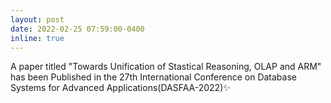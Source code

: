 ```yaml
---
layout: post
date: 2022-02-25 07:59:00-0400
inline: true
---
```


A paper titled "Towards Unification of Stastical Reasoning, OLAP and ARM" has been Published in the 27th International Conference on Database Systems for Advanced Applications(DASFAA-2022):sparkles:
